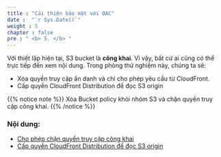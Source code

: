 ```yaml
---
title : "Cải thiện bảo mật với OAC"
date :  "`r Sys.Date()`" 
weight : 5 
chapter : false
pre : " <b> 5. </b> "
---
```


Với thiết lập hiện tại, S3 bucket là **công khai**. Vì vậy, bất cứ ai cũng có thể trực tiếp đến xem nội dung. Trong phòng thử nghiệm này, chúng ta sẽ:

- Xóa quyền truy cập ẩn danh và chỉ cho phép yêu cầu từ CloudFront.
- Cấp quyền CloudFront Distribution để đọc S3 origin

{{% notice note %}}
Xóa Bucket policy khỏi nhóm S3 và chặn quyền truy cập công khai.
{{% /notice %}}

### Nội dung:
   - [Cho phép chặn quyền truy cập công khai](5.1-enableblockpublic/)
   - [Cấp quyền CloudFront Distribution để đọc S3 origin](5.2-grantpermissionread/)
